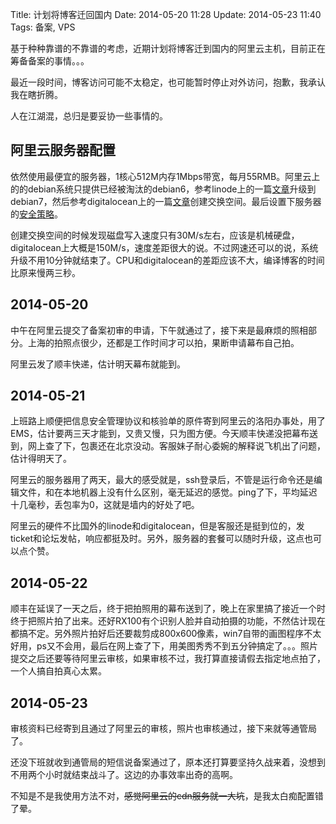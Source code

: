 Title: 计划将博客迁回国内
Date: 2014-05-20 11:28
Update: 2014-05-23 11:40
Tags: 备案, VPS

[1]: https://library.linode.com/upgrading/upgrade-to-debian-7-wheezy
[2]: https://www.digitalocean.com/community/articles/how-to-add-swap-on-ubuntu-12-04
[3]: /note/linux_host-security.html

基于种种靠谱的不靠谱的考虑，近期计划将博客迁到国内的阿里云主机，目前正在筹备备案的事情。。。

最近一段时间，博客访问可能不太稳定，也可能暂时停止对外访问，抱歉，我承认我在瞎折腾。

人在江湖混，总归是要妥协一些事情的。

## 阿里云服务器配置
依然使用最便宜的服务器，1核心512M内存1Mbps带宽，每月55RMB。阿里云上的的debian系统只提供已经被淘汰的debian6，参考linode上的一篇[文章][1]升级到debian7，然后参考digitalocean上的一篇[文章][2]创建交换空间。最后设置下服务器的[安全策略][3]。

创建交换空间的时候发现磁盘写入速度只有30M/s左右，应该是机械硬盘，digitalocean上大概是150M/s，速度差距很大的说。不过网速还可以的说，系统升级不用10分钟就结束了。CPU和digitalocean的差距应该不大，编译博客的时间比原来慢两三秒。

## 2014-05-20
中午在阿里云提交了备案初审的申请，下午就通过了，接下来是最麻烦的照相部分。上海的拍照点很少，还都是工作时间才可以拍，果断申请幕布自己拍。

阿里云发了顺丰快递，估计明天幕布就能到。

## 2014-05-21
上班路上顺便把信息安全管理协议和核验单的原件寄到阿里云的洛阳办事处，用了EMS，估计要两三天才能到，又贵又慢，只为图方便。今天顺丰快递没把幕布送到，网上查了下，包裹还在北京没动。客服妹子耐心委婉的解释说飞机出了问题，估计得明天了。

阿里云的服务器用了两天，最大的感受就是，ssh登录后，不管是运行命令还是编辑文件，和在本地机器上没有什么区别，毫无延迟的感觉。ping了下，平均延迟十几毫秒，丢包率为0，这就是墙内的好处了吧。

阿里云的硬件不比国外的linode和digitalocean，但是客服还是挺到位的，发ticket和论坛发帖，响应都挺及时。另外，服务器的套餐可以随时升级，这点也可以点个赞。

## 2014-05-22
顺丰在延误了一天之后，终于把拍照用的幕布送到了，晚上在家里搞了接近一个时终于把照片拍了出来。还好RX100有个识别人脸并自动拍摄的功能，不然估计现在都搞不定。另外照片拍好后还要裁剪成800x600像素，win7自带的画图程序不太好用，ps又不会用，最后在网上查了下，用美图秀秀不到五分钟搞定了。。。照片提交之后还要等待阿里云审核，如果审核不过，我打算直接请假去指定地点拍了，一个人搞自拍真心太累。

## 2014-05-23
审核资料已经寄到且通过了阿里云的审核，照片也审核通过，接下来就等通管局了。

还没下班就收到通管局的短信说备案通过了，原本还打算要坚持久战来着，没想到不用两个小时就结束战斗了。这边的办事效率出奇的高啊。

不知是不是我使用方法不对，<del>感觉阿里云的cdn服务就一大坑</del>，是我太白痴配置错了晕。

